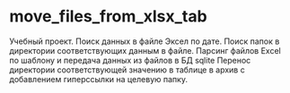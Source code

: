 # move_files_from_xlsx_tab
Учебный проект. Поиск данных в файле Эксел по дате.
Поиск папок в директории соответствующих данным в файле.
Парсинг файлов Excel по шаблону и передача данных из файлов в БД sqlite
Перенос директории соответствующей значению в таблице в архив с добавлением гиперссылки на целевую папку.
